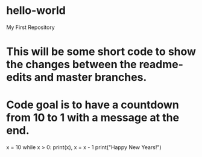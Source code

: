 # hello-world
My First Repository

# This will be some short code to show the changes between the readme-edits and master branches.
# Code goal is to have a countdown from 10 to 1 with a message at the end.

x = 10
while x > 0:
    print(x),
    x = x - 1
print("Happy New Years!")

